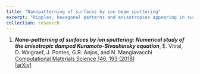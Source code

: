 ```yaml
---
title: "Nanopatterning of surfaces by ion beam sputtering"
excerpt: "Ripples, hexagonal patterns and anisotropies appearing in surfaces bombarded by ions are studied through a damped Kuramoto-Sivashinsky equation, using realistic coefficients.<br/><img src='/images/sput.png'>"
collection: research
---
```


1. _**Nano-patterning of surfaces by ion sputtering: Numerical study of the anisotropic damped Kuramoto-Sivashinsky equation**_, 
E.&#160;Vitral, D.&#160;Walgraef, J.&#160;Pontes, G.R.&#160;Anjos, and N.&#160;Mangiavacchi <br />
[Computational Materials Science 146, 193 (2018)](https://www.sciencedirect.com/science/article/abs/pii/S0927025618300405) <br />
[[arXiv]](https://arxiv.org/abs/2104.14104) <br />